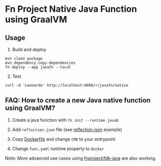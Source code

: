 # Fn Project Native Java Function using GraalVM

## Usage

1. Build and deploy

```
mvn clean package
mvn dependency:copy-dependencies
fn deploy --app javafn --local
```

2. Test

```
curl -d 'Leonardo' http://localhost:8080/r/javafn/native
```

## FAQ: How to create a new Java native function using GraalVM?

1. Create a java function with `fn init --runtime java8`

2. Add `reflection.json` file (see [reflection.json](reflection.json) example)

3. Copy [Dockerfile](Dockerfile) and change `CMD` to your entrypoint

4. Change `func.yaml` runtime property to `docker`

Note: More advanced use cases using [fnproject/fdk-java](https://github.com/fnproject/fdk-java) are also working.